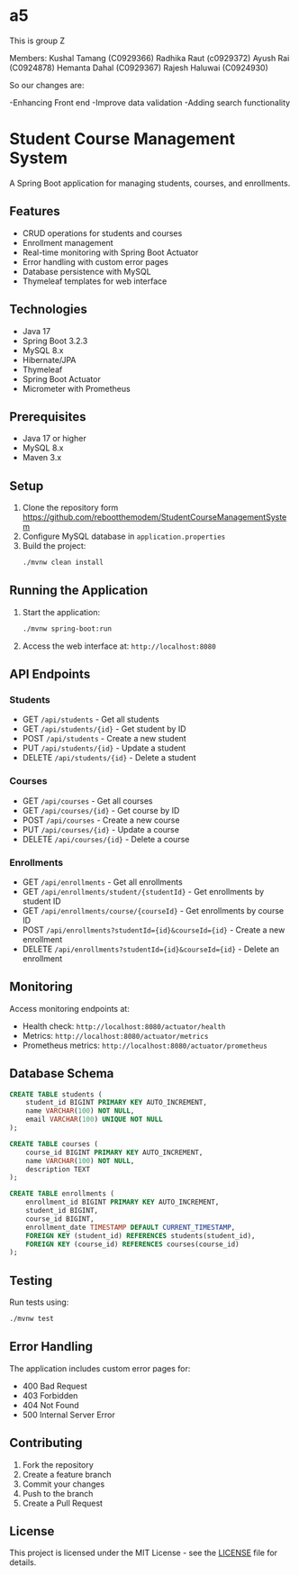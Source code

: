 # a5
This is group Z

Members: 
Kushal Tamang (C0929366)
Radhika Raut (c0929372)
Ayush Rai (C0924878)
Hemanta Dahal (C0929367)
Rajesh Haluwai (C0924930)

So our changes are:

-Enhancing Front end
-Improve data validation
-Adding search functionality 




# Student Course Management System

A Spring Boot application for managing students, courses, and enrollments.

## Features

- CRUD operations for students and courses
- Enrollment management
- Real-time monitoring with Spring Boot Actuator
- Error handling with custom error pages
- Database persistence with MySQL
- Thymeleaf templates for web interface

## Technologies

- Java 17
- Spring Boot 3.2.3
- MySQL 8.x
- Hibernate/JPA
- Thymeleaf
- Spring Boot Actuator
- Micrometer with Prometheus

## Prerequisites

- Java 17 or higher
- MySQL 8.x
- Maven 3.x

## Setup

1. Clone the repository form https://github.com/rebootthemodem/StudentCourseManagementSystem
2. Configure MySQL database in `application.properties`
3. Build the project:
   ```bash
   ./mvnw clean install
   ```

## Running the Application

1. Start the application:
   ```bash
   ./mvnw spring-boot:run
   ```
2. Access the web interface at: `http://localhost:8080`

## API Endpoints

### Students
- GET `/api/students` - Get all students
- GET `/api/students/{id}` - Get student by ID
- POST `/api/students` - Create a new student
- PUT `/api/students/{id}` - Update a student
- DELETE `/api/students/{id}` - Delete a student

### Courses
- GET `/api/courses` - Get all courses
- GET `/api/courses/{id}` - Get course by ID
- POST `/api/courses` - Create a new course
- PUT `/api/courses/{id}` - Update a course
- DELETE `/api/courses/{id}` - Delete a course

### Enrollments
- GET `/api/enrollments` - Get all enrollments
- GET `/api/enrollments/student/{studentId}` - Get enrollments by student ID
- GET `/api/enrollments/course/{courseId}` - Get enrollments by course ID
- POST `/api/enrollments?studentId={id}&courseId={id}` - Create a new enrollment
- DELETE `/api/enrollments?studentId={id}&courseId={id}` - Delete an enrollment

## Monitoring

Access monitoring endpoints at:
- Health check: `http://localhost:8080/actuator/health`
- Metrics: `http://localhost:8080/actuator/metrics`
- Prometheus metrics: `http://localhost:8080/actuator/prometheus`

## Database Schema

```sql
CREATE TABLE students (
    student_id BIGINT PRIMARY KEY AUTO_INCREMENT,
    name VARCHAR(100) NOT NULL,
    email VARCHAR(100) UNIQUE NOT NULL
);

CREATE TABLE courses (
    course_id BIGINT PRIMARY KEY AUTO_INCREMENT,
    name VARCHAR(100) NOT NULL,
    description TEXT
);

CREATE TABLE enrollments (
    enrollment_id BIGINT PRIMARY KEY AUTO_INCREMENT,
    student_id BIGINT,
    course_id BIGINT,
    enrollment_date TIMESTAMP DEFAULT CURRENT_TIMESTAMP,
    FOREIGN KEY (student_id) REFERENCES students(student_id),
    FOREIGN KEY (course_id) REFERENCES courses(course_id)
);
```

## Testing

Run tests using:
```bash
./mvnw test
```

## Error Handling

The application includes custom error pages for:
- 400 Bad Request
- 403 Forbidden
- 404 Not Found
- 500 Internal Server Error

## Contributing

1. Fork the repository
2. Create a feature branch
3. Commit your changes
4. Push to the branch
5. Create a Pull Request

## License

This project is licensed under the MIT License - see the [LICENSE](LICENSE) file for details. 